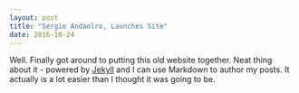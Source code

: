 ```yaml
---
layout: post
title: "Sergio Andaolro, Launches Site"
date: 2016-10-24
---
```


Well. Finally got around to putting this old website together. Neat thing about it - powered by [Jekyll](http://jekyllrb.com) and I can use Markdown to author my posts. It actually is a lot easier than I thought it was going to be.
